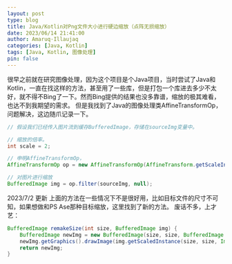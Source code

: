 ```yaml
---
layout: post
type: blog
title: Java/Kotlin对Png文件大小进行硬边缩放（点阵无损缩放）
date: 2023/06/14 21:41:00
author: Amaruq·Illaujaq
categories: [Java, Kotlin]
tags: [Java, Kotlin, 图像处理]
pin: false
---
```



很早之前就在研究图像处理，因为这个项目是个Java项目，当时尝试了Java和Kotlin，一直在找这样的方法，甚至用了一些库，但是打包一个库进去多少不太好，就不得不Bing了一下。然而Bing提供的结果也没多靠谱，缩放的极其难看，也达不到我期望的需求。
但是我找到了Java的图像处理类AffineTransformOp，问题解决，这边随爪记录一下。

```java
// 假设我们已经传入图片流到缓存BufferedImage，存储在sourceImg变量中。

// 缩放的倍率。
int scale = 2;

// 申明AffineTransformOp，
AffineTransformOp op = new AffineTransformOp(AffineTransform.getScaleInstance(scale, scale), null);

// 对图片进行缩放
BufferedImage img = op.filter(sourceImg, null);
```

2023/7/2 更新
上面的方法在一些情况下不是很好用，比如目标文件的尺寸不可知，如果想做和PS Ase那种目标缩放，这里找到了新的方法。
废话不多，上才艺：
```java
BufferedImage remakeSize(int size, BufferedImage img) {
    BufferedImage newImg = new BufferedImage(size, size, BufferedImage.TYPE_INT_ARGB);
    newImg.getGraphics().drawImage(img.getScaledInstance(size, size, Image.SCALE_SMOOTH), 0, 0, null);
    return newImg;
}
```
